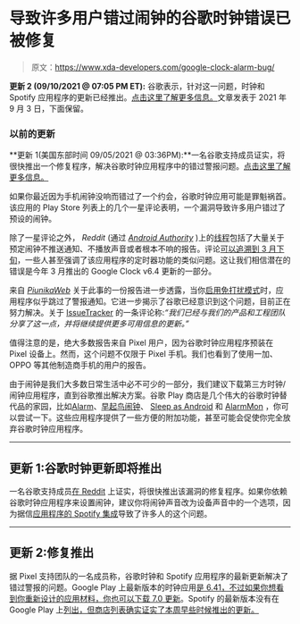 # 导致许多用户错过闹钟的谷歌时钟错误已被修复

> 原文：<https://www.xda-developers.com/google-clock-alarm-bug/>

**更新 2 (09/10/2021 @ 07:05 PM ET):** 谷歌表示，针对这一问题，时钟和 Spotify 应用程序的更新已经推出。[点击这里了解更多信息。](#update2)文章发表于 2021 年 9 月 3 日，下面保留。

### 以前的更新

**更新 1(美国东部时间 09/05/2021 @ 03:36PM):**一名谷歌支持成员证实，将很快推出一个修复程序，解决谷歌时钟应用程序中的错过警报问题。[点击这里了解更多信息。](#update1)

如果你最近因为手机闹钟没响而错过了一个约会，谷歌时钟应用可能是罪魁祸首。该应用的 Play Store 列表上的几个一星评论表明，一个漏洞导致许多用户错过了预设的闹钟。

除了一星评论之外， *Reddit* (通过 [*Android Authority*](https://www.androidauthority.com/google-clock-app-bug-2746394/) )上的[线程](https://www.reddit.com/r/GooglePixel/comments/pdenpy/alarm_being_missednot_showing_at_all/)包括了大量关于预定闹钟不推送通知、不播放声音或者根本不响的报告。评论[可以追溯到 3 月下旬](https://play.google.com/store/apps/details?id=com.google.android.deskclock&showAllReviews=true)，一些人甚至强调了该应用程序的定时器功能的类似问题。这让我们相信潜在的错误是今年 3 月推出的 Google Clock v6.4 更新的一部分。

来自 [*PiunikaWeb*](https://piunikaweb.com/2021/08/31/google-clock-bug-where-alarm-wont-go-off-in-dnd-mode-gets-escalated/) 关于此事的一份报告进一步透露，当你[启用免打扰模式](https://www.xda-developers.com/do-not-disturb-samsung/)时，应用程序似乎跳过了警报通知。它进一步揭示了谷歌已经意识到这个问题，目前正在努力解决。关于 [IssueTracker](https://issuetracker.google.com/issues/198237873?pli=1) 的一条评论称:*“我们已经与我们的产品和工程团队分享了这一点，并将继续提供更多可用信息的更新。”*

值得注意的是，绝大多数报告来自 Pixel 用户，因为谷歌时钟应用程序预装在 Pixel 设备上。然而，这个问题不仅限于 Pixel 手机。我们也看到了使用一加、OPPO 等其他制造商手机的用户的报告。

由于闹钟是我们大多数日常生活中必不可少的一部分，我们建议下载第三方时钟/闹钟应用程序，直到谷歌推出解决方案。谷歌 Play 商店是几个伟大的谷歌时钟替代品的家园，比如[Alarm](https://play.google.com/store/apps/details?id=droom.sleepIfUCan)、[早起鸟闹钟](https://play.google.com/store/apps/details?id=com.funanduseful.earlybirdalarm)、 [Sleep as Android](https://play.google.com/store/apps/details?id=com.urbandroid.sleep) 和 [AlarmMon](https://play.google.com/store/apps/details?id=com.malangstudio.alarmmon) ，你可以尝试一下。这些应用程序提供了一些方便的附加功能，甚至可能会促使你完全放弃谷歌时钟应用程序。

* * *

## 更新 1:谷歌时钟更新即将推出

一名谷歌支持成员[在 Reddit](https://www.reddit.com/r/GooglePixel/comments/phb9ut/psa_if_youre_currently_using_an_alarm_and_have_it/hbi4s15/) 上证实，将很快推出该漏洞的修复程序。如果你依赖谷歌时钟应用程序来设置闹钟，建议你将闹钟声音改为设备声音中的一个选项，因为据信[应用程序的 Spotify 集成](https://www.xda-developers.com/google-clock-spotify-alarm/)导致了许多人的这个问题。

* * *

## 更新 2:修复推出

据 Pixel 支持团队的一名成员称，谷歌时钟和 Spotify 应用程序的最新更新解决了错过警报的问题。Google Play 上最新版本的时钟应用[是 6.41，不过如果你想看到你重新设计的应用材料，你也可以](https://play.google.com/store/apps/details?id=com.google.android.deskclock)[下载 7.0 更新](https://www.xda-developers.com/material-you-redesign-google-calculator-7-0-google-clock-8-0/)。Spotify 的最新版本没有在 Google Play 上[列出，但商店列表确实证实了本周早些时候推出的更新。](https://play.google.com/store/apps/details?id=com.spotify.music)